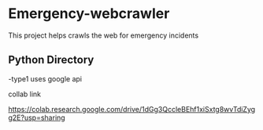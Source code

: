 # Emergency-webcrawler

This project helps crawls the web for emergency incidents
## Python Directory
-type1 uses google api

collab link

https://colab.research.google.com/drive/1dGg3QccleBEhf1xiSxtg8wvTdiZygg2E?usp=sharing